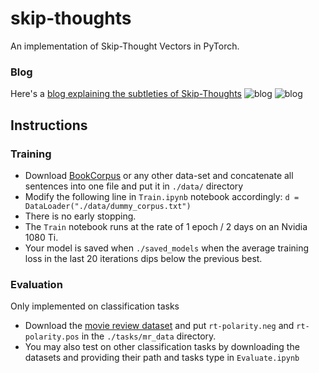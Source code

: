 # skip-thoughts
An implementation of Skip-Thought Vectors in PyTorch.

### Blog
Here's a [blog explaining the subtleties of Skip-Thoughts](http://sanyam5.github.io/my-thoughts-on-skip-thoughts/)
![blog](http://sanyam5.github.io/images/skip-thoughts/skip-rnn.png)
![blog](http://sanyam5.github.io/images/skip-thoughts/impute-rnn.png)

Instructions
------------

### Training
* Download [BookCorpus](http://yknzhu.wixsite.com/mbweb) or any other data-set and concatenate all sentences into one file and put it in `./data/` directory
* Modify the following line in `Train.ipynb` notebook accordingly:
`d = DataLoader("./data/dummy_corpus.txt")`
* There is no early stopping. 
* The `Train` notebook runs at the rate of 1 epoch / 2 days on an Nvidia 1080 Ti. 
* Your model is saved when `./saved_models` when the average training loss in the last 20 iterations dips below the previous best.

### Evaluation
Only implemented on classification tasks
* Download the [movie review dataset](http://www.cs.cornell.edu/people/pabo/movie-review-data/rt-polaritydata.tar.gz) and put `rt-polarity.neg` and  `rt-polarity.pos` in the `./tasks/mr_data` directory.
* You may also test on other classification tasks by downloading the datasets and providing their path and tasks type in `Evaluate.ipynb`

